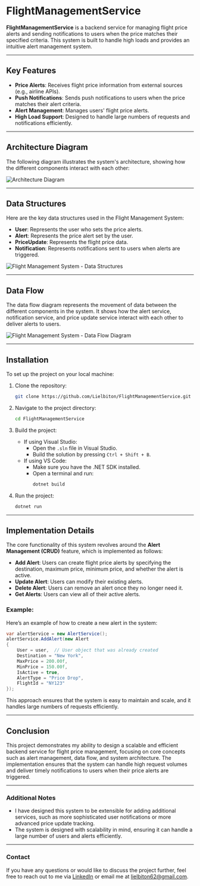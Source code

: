 # FlightManagementService

**FlightManagementService** is a backend service for managing flight price alerts and sending notifications to users when the price matches their specified criteria. This system is built to handle high loads and provides an intuitive alert management system.

---

## Key Features

- **Price Alerts**: Receives flight price information from external sources (e.g., airline APIs).
- **Push Notifications**: Sends push notifications to users when the price matches their alert criteria.
- **Alert Management**: Manages users' flight price alerts.
- **High Load Support**: Designed to handle large numbers of requests and notifications efficiently.

---

## Architecture Diagram

The following diagram illustrates the system's architecture, showing how the different components interact with each other:

![Architecture Diagram](https://github.com/user-attachments/assets/d21e7cc0-3654-49e5-9ad8-d5a53d801694)

---

## Data Structures

Here are the key data structures used in the Flight Management System:

- **User**: Represents the user who sets the price alerts.
- **Alert**: Represents the price alert set by the user.
- **PriceUpdate**: Represents the flight price data.
- **Notification**: Represents notifications sent to users when alerts are triggered.

![Flight Management System - Data Structures](https://github.com/user-attachments/assets/0577a1fb-0ce3-45cb-9c3e-c61e905a35ca)

---

## Data Flow

The data flow diagram represents the movement of data between the different components in the system. It shows how the alert service, notification service, and price update service interact with each other to deliver alerts to users.

![Flight Management System - Data Flow Diagram](https://github.com/user-attachments/assets/472f700d-29dd-4107-a71e-2fc4edf37568)

---

## Installation

To set up the project on your local machine:

1. Clone the repository:
   ```bash
   git clone https://github.com/Lielbiton/FlightManagementService.git

2. Navigate to the project directory:
   ```bash
   cd FlightManagementService
   ```

3. Build the project:
   - If using Visual Studio:
     - Open the `.sln` file in Visual Studio.
     - Build the solution by pressing `Ctrl + Shift + B`.
   - If using VS Code:
     - Make sure you have the .NET SDK installed.
     - Open a terminal and run:
       ```bash
       dotnet build
       ```

4. Run the project:
   ```bash
   dotnet run
   ```

---

## Implementation Details

The core functionality of this system revolves around the **Alert Management (CRUD)** feature, which is implemented as follows:

- **Add Alert**: Users can create flight price alerts by specifying the destination, maximum price, minimum price, and whether the alert is active.
- **Update Alert**: Users can modify their existing alerts.
- **Delete Alert**: Users can remove an alert once they no longer need it.
- **Get Alerts**: Users can view all of their active alerts.

### Example:

Here’s an example of how to create a new alert in the system:

```csharp
var alertService = new AlertService();
alertService.AddAlert(new Alert
{
    User = user,  // User object that was already created
    Destination = "New York",
    MaxPrice = 200.00f,
    MinPrice = 150.00f,
    IsActive = true,
    AlertType = "Price Drop",
    FlightId = "NY123"
});
```

This approach ensures that the system is easy to maintain and scale, and it handles large numbers of requests efficiently.

---

## Conclusion

This project demonstrates my ability to design a scalable and efficient backend service for flight price management, focusing on core concepts such as alert management, data flow, and system architecture. The implementation ensures that the system can handle high request volumes and deliver timely notifications to users when their price alerts are triggered.

---

### Additional Notes

- I have designed this system to be extensible for adding additional services, such as more sophisticated user notifications or more advanced price update tracking.
- The system is designed with scalability in mind, ensuring it can handle a large number of users and alerts efficiently.

---

### Contact

If you have any questions or would like to discuss the project further, feel free to reach out to me via [LinkedIn](http://www.linkedin.com/in/liel-biton-346948158) or email me at lielbiton62@gmail.com.
```

